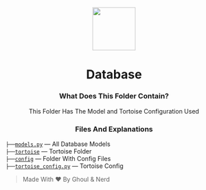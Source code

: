 <h1 align="center">
  <img src="https://cdn.discordapp.com/avatars/770898395664875541/c04edaafef86e4efdff7208204e043a6.png?size=512" height='100px' width='100px'>
</h1>

<h1 align="center">Database</h1>

<h3 align="center">What Does This Folder Contain?</h3>
<p align="center">
  This Folder Has The Model and Tortoise Configuration Used
</p>

<h3 align="center">Files And Explanations</h3>

`├──`[`models.py`](https://github.com/xFGhoul/Mai/blob/dev/bot/db/models.py) — All Database Models<br>
`├──`[`tortoise`](https://github.com/xFGhoul/Mai/blob/dev/bot/db/tortoise) — Tortoise Folder<br>
    `├──`[`config`](https://github.com/xFGhoul/Mai/blob/dev/bot/db/tortoise/config) — Folder With Config Files<br>
        `├──`[`tortoise_config.py`](https://github.com/xFGhoul/Mai/blob/dev/bot/db/tortoise/config/tortoise_config.py) — Tortoise Config<br>

> Made With ❤️ By Ghoul & Nerd
